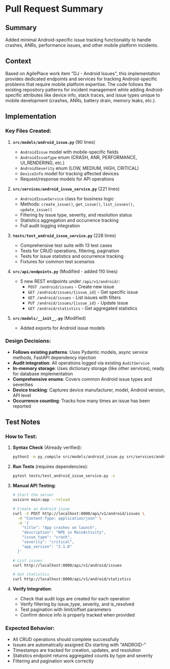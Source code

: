 # Pull Request Summary

## Summary
Added minimal Android-specific issue tracking functionality to handle crashes, ANRs, performance issues, and other mobile platform incidents.

## Context
Based on AgilePlace work item "DJ - Android Issues", this implementation provides dedicated endpoints and services for tracking Android-specific problems that require mobile platform expertise. The code follows the existing repository patterns for incident management while adding Android-specific attributes like device info, stack traces, and issue types unique to mobile development (crashes, ANRs, battery drain, memory leaks, etc.).

## Implementation

### Key Files Created:

1. **`src/models/android_issue.py`** (90 lines)
   - `AndroidIssue` model with mobile-specific fields
   - `AndroidIssueType` enum (CRASH, ANR, PERFORMANCE, UI_RENDERING, etc.)
   - `AndroidSeverity` enum (LOW, MEDIUM, HIGH, CRITICAL)
   - `DeviceInfo` model for tracking affected devices
   - Request/response models for API operations

2. **`src/services/android_issue_service.py`** (221 lines)
   - `AndroidIssueService` class for business logic
   - Methods: `create_issue()`, `get_issue()`, `list_issues()`, `update_issue()`
   - Filtering by issue type, severity, and resolution status
   - Statistics aggregation and occurrence tracking
   - Full audit logging integration

3. **`tests/test_android_issue_service.py`** (228 lines)
   - Comprehensive test suite with 13 test cases
   - Tests for CRUD operations, filtering, pagination
   - Tests for issue statistics and occurrence tracking
   - Fixtures for common test scenarios

4. **`src/api/endpoints.py`** (Modified - added 110 lines)
   - 5 new REST endpoints under `/api/v1/android/`:
     - `POST /android/issues` - Create new issue
     - `GET /android/issues/{issue_id}` - Get specific issue
     - `GET /android/issues` - List issues with filters
     - `PUT /android/issues/{issue_id}` - Update issue
     - `GET /android/statistics` - Get aggregated statistics

5. **`src/models/__init__.py`** (Modified)
   - Added exports for Android issue models

### Design Decisions:

- **Follows existing patterns**: Uses Pydantic models, async service methods, FastAPI dependency injection
- **Audit integration**: All operations logged via existing `AuditService`
- **In-memory storage**: Uses dictionary storage (like other services), ready for database implementation
- **Comprehensive enums**: Covers common Android issue types and severities
- **Device tracking**: Captures device manufacturer, model, Android version, API level
- **Occurrence counting**: Tracks how many times an issue has been reported

## Test Notes

### How to Test:

1. **Syntax Check** (Already verified):
   ```bash
   python3 -m py_compile src/models/android_issue.py src/services/android_issue_service.py tests/test_android_issue_service.py
   ```

2. **Run Tests** (requires dependencies):
   ```bash
   pytest tests/test_android_issue_service.py -v
   ```

3. **Manual API Testing**:
   ```bash
   # Start the server
   uvicorn main:app --reload
   
   # Create an Android issue
   curl -X POST http://localhost:8000/api/v1/android/issues \
     -H "Content-Type: application/json" \
     -d '{
       "title": "App crashes on launch",
       "description": "NPE in MainActivity",
       "issue_type": "crash",
       "severity": "critical",
       "app_version": "2.1.0"
     }'
   
   # List issues
   curl http://localhost:8000/api/v1/android/issues
   
   # Get statistics
   curl http://localhost:8000/api/v1/android/statistics
   ```

4. **Verify Integration**:
   - Check that audit logs are created for each operation
   - Verify filtering by issue_type, severity, and is_resolved
   - Test pagination with limit/offset parameters
   - Confirm device info is properly tracked when provided

### Expected Behavior:
- All CRUD operations should complete successfully
- Issues are automatically assigned IDs starting with "ANDROID-"
- Timestamps are tracked for creation, updates, and resolution
- Statistics endpoint returns aggregated counts by type and severity
- Filtering and pagination work correctly
